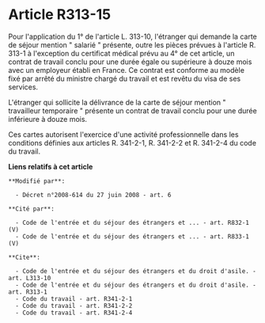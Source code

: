 # Article R313-15

Pour l'application du 1° de l'article L. 313-10, l'étranger qui demande la carte de séjour mention " salarié " présente,
outre les pièces prévues à l'article R. 313-1 à l'exception du certificat médical prévu au 4° de cet article, un contrat de
travail conclu pour une durée égale ou supérieure à douze mois avec un employeur établi en France. Ce contrat est conforme au
modèle fixé par arrêté du ministre chargé du travail et est revêtu du visa de ses services.

L'étranger qui sollicite la délivrance de la carte de séjour mention " travailleur temporaire " présente un contrat de
travail conclu pour une durée inférieure à douze mois. 

Ces cartes autorisent l'exercice d'une activité professionnelle dans les conditions définies aux articles R. 341-2-1, R.
341-2-2 et R. 341-2-4 du code du travail.

**Liens relatifs à cet article**

	**Modifié par**:

	  - Décret n°2008-614 du 27 juin 2008 - art. 6

	**Cité par**:

	  - Code de l'entrée et du séjour des étrangers et ... - art. R832-1 (V)
	  - Code de l'entrée et du séjour des étrangers et ... - art. R833-1 (V)

	**Cite**:

	  - Code de l'entrée et du séjour des étrangers et du droit d'asile. - art. L313-10
	  - Code de l'entrée et du séjour des étrangers et du droit d'asile. - art. R313-1
	  - Code du travail - art. R341-2-1
	  - Code du travail - art. R341-2-2
	  - Code du travail - art. R341-2-4

